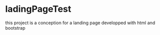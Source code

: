 # ladingPageTest
this project is a conception for a landing page developped with html and bootstrap 
